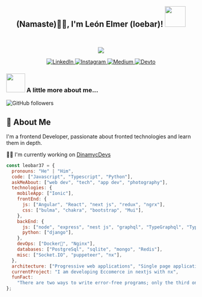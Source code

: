 <h2 align="center" >(Namaste)🙏🏻, I'm León Elmer (loebar)! <img src="https://media1.giphy.com/media/ZVik7pBtu9dNS/giphy.gif" width="55"></h2>
<br/>
<p align="center">
  <img src="https://github.com/demartini/demartini/blob/master/code.gif">
</p>

<p align="center">
  <a href="https://www.linkedin.com/in/elmer-joselito-leon-barboza-186729210/" target="_blank">
    <img src="https://img.shields.io/badge/linkedin-%230077B5.svg?&style=for-the-badge&logo=linkedin&logoColor=white&color=071A2C" alt="LinkedIn"/>
  </a>
  <a href="https://instagram.com/leobar_37" target="_blank">
    <img src="https://img.shields.io/badge/instagram-%23E4405F.svg?&style=for-the-badge&logo=instagram&logoColor=white&color=071A2C" alt="Instagram"/>
  </a>
  <a href="https://medium.com/@leobar37" target="_blank">
    <img src="https://img.shields.io/badge/medium-%2312100E.svg?&style=for-the-badge&logo=medium&logoColor=white&color=071A2C" alt="Medium"/>
  </a>
  <a href="https://dev.to/leobar37" target="_blank">
    <img src="https://img.shields.io/badge/blog-%2312100E.svg?&style=for-the-badge&logo=dev.to&logoColor=white&color=071A2C" alt="Devto"/>
  </a>
</p>

### <img src="https://media.giphy.com/media/VgCDAzcKvsR6OM0uWg/giphy.gif" width="50"> A little more about me...

![GitHub followers](https://img.shields.io/github/followers/leobar37?label=Follow&style=social)

## 🚀 About Me

I'm a frontend Developer, passionate about fronted technologies and learn them in depth.

👩‍💻 I'm currently working on [DinamycDevs](https://www.dynamicdevs.io/)

```javascript
const leobar37 = {
  pronouns: "He" | "Him",
  code: ["Javascript", "Typescript", "Python"],
  askMeAbout: ["web dev", "tech", "app dev", "photography"],
  technologies: {
    mobileApp: ["Ionic"],
    frontEnd: {
      js: ["Angular", "React", "next js", "redux", "ngrx"],
      css: ["bulma", "chakra", "bootstrap", "Mui"],
    },
    backEnd: {
      js: ["node", "express", "nest js", "graphql", "TypeGraphql", "TypeOrm"],
      python: ["django"],
    },
    devOps: ["Docker🐳", "Nginx"],
    databases: ["PostgreSql", "sqlite", "mongo", "Redis"],
    misc: ["Socket.IO", "puppeteer", "nx"],
  },
  architecture: ["Progressive web applications", "Single page applications"],
  currentProject: "I am developing Eccomerce in nextjs with nx",
  funFact:
    "There are two ways to write error-free programs; only the third one works",
};
```
